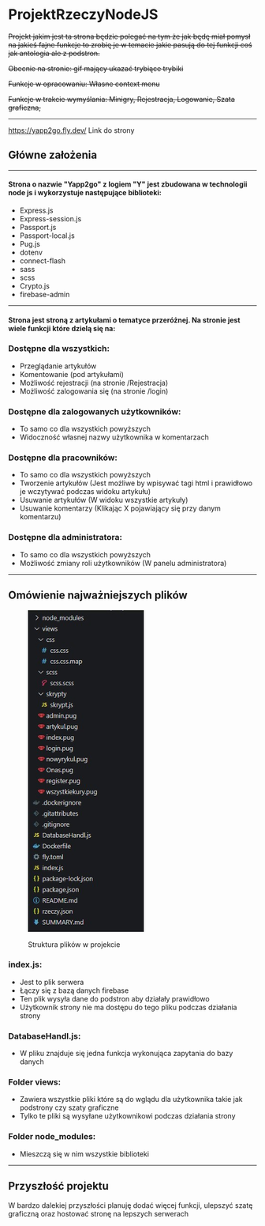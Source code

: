 # ProjektRzeczyNodeJS

~~Projekt jakim jest ta strona będzie polegać na tym że jak będę miał pomysł na jakieś fajne funkcje to zrobię je w temacie jakie pasują do tej funkcji coś jak antologia ale z podstron.~~

~~Obecnie na stronie: gif mający ukazać trybiące trybiki~~

~~Funkcje w opracowaniu: Własne context menu~~

~~Funkcje w trakcie wymyślania: Minigry, Rejestracja, Logowanie, Szata graficzna,~~

***

https://yapp2go.fly.dev/
Link do strony

## Główne założenia

***

#### **S**trona o nazwie "Yapp2go" z logiem "Y" jest zbudowana w technologii node js i wykorzystuje następujące biblioteki:

* Express.js
* Express-session.js
* Passport.js
* Passport-local.js
* Pug.js
* dotenv
* connect-flash
* sass
* scss
* Crypto.js
* firebase-admin



***

#### Strona jest stroną z artykułami o tematyce przeróżnej. Na stronie jest wiele funkcji które dzielą się na:

### Dostępne dla wszystkich:

* Przeglądanie artykułów
* Komentowanie (pod artykułami)
* Możliwość rejestracji (na stronie /Rejestracja)
* Możliwość zalogowania się (na stronie /login)

### Dostępne dla zalogowanych użytkowników:

* To samo co dla wszystkich powyższych
* Widoczność własnej nazwy użytkownika w komentarzach

### Dostępne dla pracowników:

* To samo co dla wszystkich powyższych
* Tworzenie artykułów (Jest możliwe by wpisywać tagi html i prawidłowo je wczytywać podczas widoku artykułu)
* Usuwanie artykułów (W widoku wszystkie artykuły)
* Usuwanie komentarzy (Klikając X pojawiający się przy danym komentarzu)

### Dostępne dla administratora:

* To samo co dla wszystkich powyższych
* Możliwość zmiany roli użytkowników (W panelu administratora)



***

## Omówienie najważniejszych plików

<figure><img src=".gitbook/assets/Zrzut ekranu 2023-11-04 142437.jpg" alt="Tutaj powinna być struktura plików w projekcie"><figcaption><p>Struktura plików w projekcie</p></figcaption></figure>

### index.js:

* Jest to plik serwera
* Łączy się z bazą danych firebase
* Ten plik wysyła dane do podstron aby działały prawidłowo
* Użytkownik strony nie ma dostępu do tego pliku podczas działania strony

### DatabaseHandl.js:

* W pliku znajduje się jedna funkcja wykonująca zapytania do bazy danych

### Folder views:

* Zawiera wszystkie pliki które są do wglądu dla użytkownika takie jak podstrony czy szaty graficzne
* Tylko te pliki są wysyłane użytkownikowi podczas działania strony

### Folder node\_modules:

* Mieszczą się w nim wszystkie biblioteki



***

## Przyszłość projektu

W bardzo dalekiej przyszłości planuję dodać więcej funkcji, ulepszyć szatę graficzną oraz hostować stronę na lepszych serwerach
